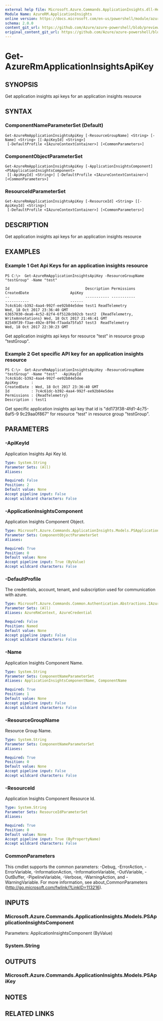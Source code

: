 ```yaml
---
external help file: Microsoft.Azure.Commands.ApplicationInsights.dll-Help.xml
Module Name: AzureRM.ApplicationInsights
online version: https://docs.microsoft.com/en-us/powershell/module/azurerm.applicationinsights/get-azurermapplicationinsightsapikey
schema: 2.0.0
content_git_url: https://github.com/Azure/azure-powershell/blob/preview/src/ResourceManager/ApplicationInsights/Commands.ApplicationInsights/help/Get-AzureRmApplicationInsightsApiKey.md
original_content_git_url: https://github.com/Azure/azure-powershell/blob/preview/src/ResourceManager/ApplicationInsights/Commands.ApplicationInsights/help/Get-AzureRmApplicationInsightsApiKey.md
---
```


# Get-AzureRmApplicationInsightsApiKey

## SYNOPSIS
Get application insights api keys for an application insights resource

## SYNTAX

### ComponentNameParameterSet (Default)
```
Get-AzureRmApplicationInsightsApiKey [-ResourceGroupName] <String> [-Name] <String> [[-ApiKeyId] <String>]
 [-DefaultProfile <IAzureContextContainer>] [<CommonParameters>]
```

### ComponentObjectParameterSet
```
Get-AzureRmApplicationInsightsApiKey [-ApplicationInsightsComponent] <PSApplicationInsightsComponent>
 [[-ApiKeyId] <String>] [-DefaultProfile <IAzureContextContainer>] [<CommonParameters>]
```

### ResourceIdParameterSet
```
Get-AzureRmApplicationInsightsApiKey [-ResourceId] <String> [[-ApiKeyId] <String>]
 [-DefaultProfile <IAzureContextContainer>] [<CommonParameters>]
```

## DESCRIPTION
Get application insights api keys for an application insights resource

## EXAMPLES

### Example 1 Get Api Keys for an application insights resource
```
PS C:\>  Get-AzureRmApplicationInsightsApiKey -ResourceGroupName "testGroup" -Name "test"

Id                                   Description Permissions                       CreatedDate                   ApiKey
--                                   ----------- -----------                       -----------                   ------
7c4c61dc-b392-4aa4-992f-ee92b84e5dee test1 ReadTelemetry                     Wed, 18 Oct 2017 23:36:40 GMT
63657030-dea6-4c52-82f4-6f5128cb92cb test2  {ReadTelemetry, WriteAnnotations} Wed, 18 Oct 2017 21:46:41 GMT
82549f39-f3ae-492e-8f94-f7aada75fa57 test3  ReadTelemetry                     Wed, 18 Oct 2017 22:30:23 GMT
```

Get application insights api keys for resource "test" in resource group "testGroup".

### Example 2 Get specific API key for an application insights resource
```
PS C:\>  Get-AzureRmApplicationInsightsApiKey -ResourceGroupName "testGroup" -Name "test"  -ApiKeyId 
7c4c61dc-b392-4aa4-992f-ee92b84e5dee
ApiKey      :
CreatedDate : Wed, 18 Oct 2017 23:36:40 GMT
Id          : 7c4c61dc-b392-4aa4-992f-ee92b84e5dee
Permissions : {ReadTelemetry}
Description : test1
```

Get specific application insights api key that id is "dd173f38-4fd1-4c75-8af5-9
9c29aa0f867" for resource "test" in resource group "testGroup".

## PARAMETERS

### -ApiKeyId
Application Insights Api Key Id.

```yaml
Type: System.String
Parameter Sets: (All)
Aliases:

Required: False
Position: 2
Default value: None
Accept pipeline input: False
Accept wildcard characters: False
```

### -ApplicationInsightsComponent
Application Insights Component Object.

```yaml
Type: Microsoft.Azure.Commands.ApplicationInsights.Models.PSApplicationInsightsComponent
Parameter Sets: ComponentObjectParameterSet
Aliases:

Required: True
Position: 0
Default value: None
Accept pipeline input: True (ByValue)
Accept wildcard characters: False
```

### -DefaultProfile
The credentials, account, tenant, and subscription used for communication with azure.

```yaml
Type: Microsoft.Azure.Commands.Common.Authentication.Abstractions.IAzureContextContainer
Parameter Sets: (All)
Aliases: AzureRmContext, AzureCredential

Required: False
Position: Named
Default value: None
Accept pipeline input: False
Accept wildcard characters: False
```

### -Name
Application Insights Component Name.

```yaml
Type: System.String
Parameter Sets: ComponentNameParameterSet
Aliases: ApplicationInsightsComponentName, ComponentName

Required: True
Position: 1
Default value: None
Accept pipeline input: False
Accept wildcard characters: False
```

### -ResourceGroupName
Resource Group Name.

```yaml
Type: System.String
Parameter Sets: ComponentNameParameterSet
Aliases:

Required: True
Position: 0
Default value: None
Accept pipeline input: False
Accept wildcard characters: False
```

### -ResourceId
Application Insights Component Resource Id.

```yaml
Type: System.String
Parameter Sets: ResourceIdParameterSet
Aliases:

Required: True
Position: 0
Default value: None
Accept pipeline input: True (ByPropertyName)
Accept wildcard characters: False
```

### CommonParameters
This cmdlet supports the common parameters: -Debug, -ErrorAction, -ErrorVariable, -InformationAction, -InformationVariable, -OutVariable, -OutBuffer, -PipelineVariable, -Verbose, -WarningAction, and -WarningVariable. For more information, see about_CommonParameters (http://go.microsoft.com/fwlink/?LinkID=113216).

## INPUTS

### Microsoft.Azure.Commands.ApplicationInsights.Models.PSApplicationInsightsComponent
Parameters: ApplicationInsightsComponent (ByValue)

### System.String

## OUTPUTS

### Microsoft.Azure.Commands.ApplicationInsights.Models.PSApiKey

## NOTES

## RELATED LINKS
